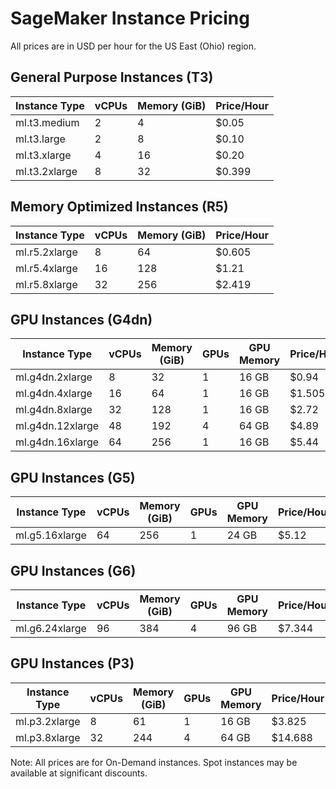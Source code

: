 # SageMaker Instance Pricing

All prices are in USD per hour for the US East (Ohio) region.

## General Purpose Instances (T3)

| Instance Type    | vCPUs | Memory (GiB) | Price/Hour |
|-----------------|-------|--------------|------------|
| ml.t3.medium    | 2     | 4           | $0.05      |
| ml.t3.large     | 2     | 8           | $0.10      |
| ml.t3.xlarge    | 4     | 16          | $0.20      |
| ml.t3.2xlarge   | 8     | 32          | $0.399     |

## Memory Optimized Instances (R5)

| Instance Type    | vCPUs | Memory (GiB) | Price/Hour |
|-----------------|-------|--------------|------------|
| ml.r5.2xlarge   | 8     | 64          | $0.605     |
| ml.r5.4xlarge   | 16    | 128         | $1.21      |
| ml.r5.8xlarge   | 32    | 256         | $2.419     |

## GPU Instances (G4dn)

| Instance Type     | vCPUs | Memory (GiB) | GPUs | GPU Memory | Price/Hour |
|------------------|-------|--------------|------|------------|------------|
| ml.g4dn.2xlarge  | 8     | 32          | 1    | 16 GB      | $0.94      |
| ml.g4dn.4xlarge  | 16    | 64          | 1    | 16 GB      | $1.505     |
| ml.g4dn.8xlarge  | 32    | 128         | 1    | 16 GB      | $2.72      |
| ml.g4dn.12xlarge | 48    | 192         | 4    | 64 GB      | $4.89      |
| ml.g4dn.16xlarge | 64    | 256         | 1    | 16 GB      | $5.44      |

## GPU Instances (G5)

| Instance Type    | vCPUs | Memory (GiB) | GPUs | GPU Memory | Price/Hour |
|-----------------|-------|--------------|------|------------|------------|
| ml.g5.16xlarge  | 64    | 256         | 1    | 24 GB      | $5.12      |

## GPU Instances (G6)

| Instance Type    | vCPUs | Memory (GiB) | GPUs | GPU Memory | Price/Hour |
|-----------------|-------|--------------|------|------------|------------|
| ml.g6.24xlarge  | 96    | 384         | 4    | 96 GB      | $7.344     |

## GPU Instances (P3)

| Instance Type    | vCPUs | Memory (GiB) | GPUs | GPU Memory | Price/Hour |
|-----------------|-------|--------------|------|------------|------------|
| ml.p3.2xlarge   | 8     | 61          | 1    | 16 GB      | $3.825     |
| ml.p3.8xlarge   | 32    | 244         | 4    | 64 GB      | $14.688    |

Note: All prices are for On-Demand instances. Spot instances may be available at significant discounts.
